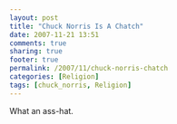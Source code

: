 ```yaml
---
layout: post
title: "Chuck Norris Is A Chatch"
date: 2007-11-21 13:51
comments: true
sharing: true
footer: true
permalink: /2007/11/chuck-norris-chatch
categories: [Religion]
tags: [chuck_norris, Religion]
---
```

What an ass-hat.

<object width="425" height="355"><param name="movie" value="http://www.youtube.com/v/1pnFg0Sp2Xw&rel=1"></param><param name="wmode" value="transparent"></param><embed src="http://www.youtube.com/v/1pnFg0Sp2Xw&rel=1" type="application/x-shockwave-flash" wmode="transparent" width="425" height="355"></embed></object>
